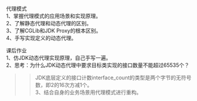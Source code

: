代理模式<br>
1、掌握代理模式的应用场景和实现原理。<br>
2、了解静态代理和动态代理的区别。<br>
3、了解CGLib和JDK Proxy的根本区别。<br>
4、手写实现定义的动态代理。<br>

课后作业<br>
1、仿JDK动态代理实现原理，自己手写一遍。<br>
2、思考：为什么JDK动态代理中要求目标类实现的接口数量不能超过65535个？<br>
>>JDK底层定义的接口计数interface_count的类型是两个字节的无符号数，即2的16次方减1个。<br>
3、结合自身的业务场景用代理模式进行重构。<br>

